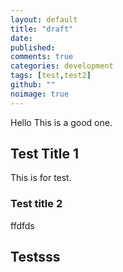 ```yaml
---
layout: default
title: "draft"
date:
published: 
comments: true
categories: development
tags: [test,test2]
github: ""
noimage: true
---
```

Hello This is a good one.
<!--more-->

## Test Title 1
This is for test.
### Test title 2

ffdfds

## Testsss
